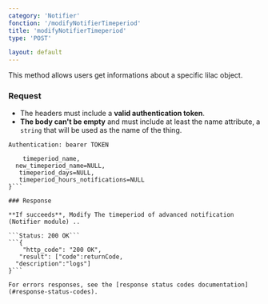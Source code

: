 ```yaml
---
category: 'Notifier'
fonction: '/modifyNotifierTimeperiod'
title: 'modifyNotifierTimeperiod'
type: 'POST'

layout: default
---
```


This method allows users get informations about a specific lilac object.

### Request

* The headers must include a **valid authentication token**.
* **The body can't be empty** and must include at least the name attribute, a `string` that will be used as the name of the thing.

```Authentication: bearer TOKEN```
```{
    timeperiod_name,
  new_timeperiod_name=NULL,
   timeperiod_days=NULL,
   timeperiod_hours_notifications=NULL
}```

### Response

**If succeeds**, Modify The timeperiod of advanced notification (Notifier module) ..

```Status: 200 OK```
```{
    "http_code": "200 OK",
   "result": ["code":returnCode,
  "description":"logs"]
}```

For errors responses, see the [response status codes documentation](#response-status-codes).